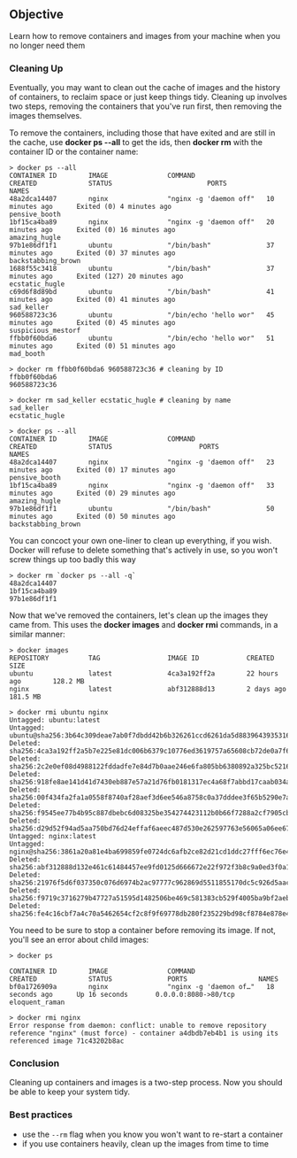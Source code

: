 ## Objective ##

Learn how to remove containers and images from your machine when you no longer need them

### Cleaning Up ###
Eventually, you may want to clean out the cache of images and the history of containers, to reclaim space or just keep things tidy. Cleaning up involves two steps, removing the containers that you've run first, then removing the images themselves.

To remove the containers, including those that have exited and are still in the cache, use **docker ps --all** to get the ids, then  **docker rm** with the container ID or the container name:

```
> docker ps --all
CONTAINER ID        IMAGE               COMMAND                  CREATED             STATUS                        PORTS               NAMES
48a2dca14407        nginx               "nginx -g 'daemon off"   10 minutes ago      Exited (0) 4 minutes ago                          pensive_booth
1bf15ca4ba89        nginx               "nginx -g 'daemon off"   20 minutes ago      Exited (0) 16 minutes ago                         amazing_hugle
97b1e86df1f1        ubuntu              "/bin/bash"              37 minutes ago      Exited (0) 37 minutes ago                         backstabbing_brown
1688f55c3418        ubuntu              "/bin/bash"              37 minutes ago      Exited (127) 20 minutes ago                       ecstatic_hugle
c69d6f8d89bd        ubuntu              "/bin/bash"              41 minutes ago      Exited (0) 41 minutes ago                         sad_keller
960588723c36        ubuntu              "/bin/echo 'hello wor"   45 minutes ago      Exited (0) 45 minutes ago                         suspicious_mestorf
ffbb0f60bda6        ubuntu              "/bin/echo 'hello wor"   51 minutes ago      Exited (0) 51 minutes ago                         mad_booth

> docker rm ffbb0f60bda6 960588723c36 # cleaning by ID
ffbb0f60bda6
960588723c36

> docker rm sad_keller ecstatic_hugle # cleaning by name
sad_keller
ecstatic_hugle

> docker ps --all
CONTAINER ID        IMAGE               COMMAND                  CREATED             STATUS                      PORTS               NAMES
48a2dca14407        nginx               "nginx -g 'daemon off"   23 minutes ago      Exited (0) 17 minutes ago                       pensive_booth
1bf15ca4ba89        nginx               "nginx -g 'daemon off"   33 minutes ago      Exited (0) 29 minutes ago                       amazing_hugle
97b1e86df1f1        ubuntu              "/bin/bash"              50 minutes ago      Exited (0) 50 minutes ago                       backstabbing_brown
```

You can concoct your own one-liner to clean up everything, if you wish. Docker will refuse to delete something that's actively in use, so you won't screw things up too badly this way

```
> docker rm `docker ps --all -q`
48a2dca14407
1bf15ca4ba89
97b1e86df1f1
```

Now that we've removed the containers, let's clean up the images they came from. This uses the **docker images** and **docker rmi** commands, in a similar manner:

```
> docker images
REPOSITORY          TAG                 IMAGE ID            CREATED             SIZE
ubuntu              latest              4ca3a192ff2a        22 hours ago        128.2 MB
nginx               latest              abf312888d13        2 days ago          181.5 MB

> docker rmi ubuntu nginx
Untagged: ubuntu:latest
Untagged: ubuntu@sha256:3b64c309deae7ab0f7dbdd42b6b326261ccd6261da5d88396439353162703fb5
Deleted: sha256:4ca3a192ff2a5b7e225e81dc006b6379c10776ed3619757a65608cb72de0a7f6
Deleted: sha256:2c2e0ef08d4988122fddadfe7e84d7b0aae246e6fa805bb6380892a325bc5216
Deleted: sha256:918fe8ae141d41d7430eb887e57a21d76fb0181317ec4a68f7abbd17caab034a
Deleted: sha256:00f434fa2fa1a0558f8740af28aef3d6ee546a8758c0a37dddee3f65b5290e7a
Deleted: sha256:f9545ee77b4b95c887dbebc6d08325be354274423112b0b66f7288a2cf7905cb
Deleted: sha256:d29d52f94ad5aa750bd76d24effaf6aeec487d530e262597763e56065a06ee67
Untagged: nginx:latest
Untagged: nginx@sha256:3861a20a81e4ba699859fe0724dc6afb2ce82d21cd1ddc27fff6ec76e4c2824e
Deleted: sha256:abf312888d132e461c61484457ee9fd0125d666672e22f972f3b8c9a0ed3f0a1
Deleted: sha256:21976f5d6f037350c076d6974b2ac97777c962869d5511855170dc5c926d5aac
Deleted: sha256:f9719c3716279b47727a51595d1482506be469c581383cb529f4005ba9bf2aeb
Deleted: sha256:fe4c16cbf7a4c70a5462654cf2c8f9f69778db280f235229bd98cf8784e878e4
```

You need to be sure to stop a container before removing its image.  If not, you'll see an error about child images:

```
> docker ps

CONTAINER ID        IMAGE               COMMAND                  CREATED             STATUS              PORTS                  NAMES
bf0a1726909a        nginx               "nginx -g 'daemon of…"   18 seconds ago      Up 16 seconds       0.0.0.0:8080->80/tcp   eloquent_raman

> docker rmi nginx
Error response from daemon: conflict: unable to remove repository reference "nginx" (must force) - container a4dbdb7eb4b1 is using its referenced image 71c43202b8ac
```

### Conclusion ###
Cleaning up containers and images is a two-step process. Now you should be able to keep your system tidy.

### Best practices ###

- use the ```--rm``` flag when you know you won't want to re-start a container
- if you use containers heavily, clean up the images from time to time
